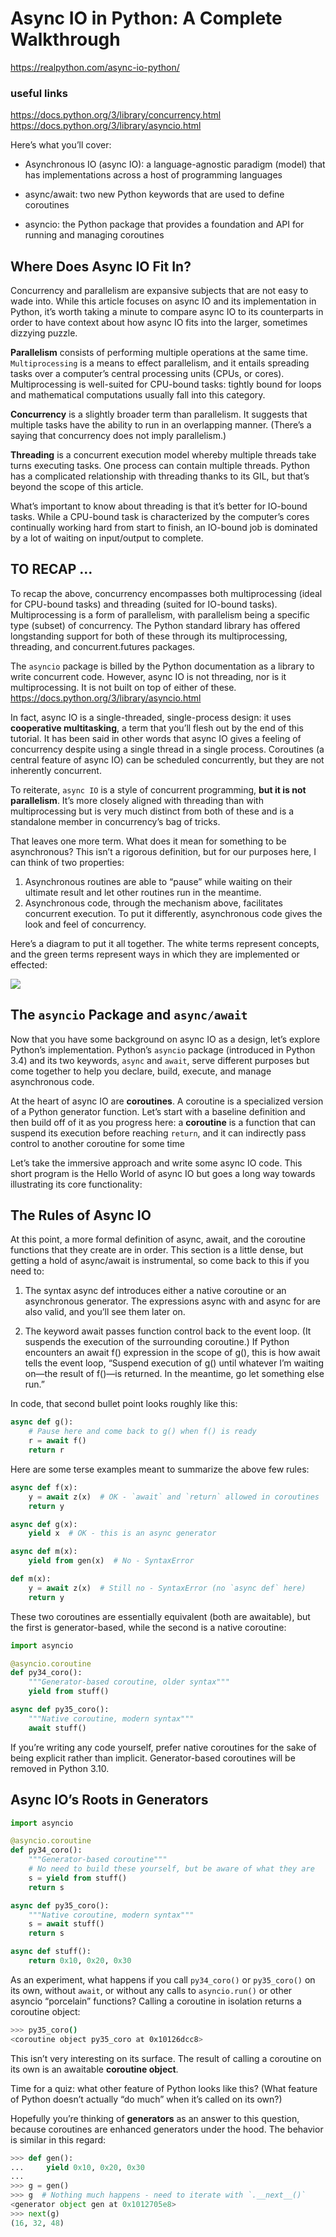 # Async IO in Python: A Complete Walkthrough
https://realpython.com/async-io-python/

### useful links  
https://docs.python.org/3/library/concurrency.html
https://docs.python.org/3/library/asyncio.html

Here’s what you’ll cover:

- Asynchronous IO (async IO): a language-agnostic paradigm (model) that has implementations across a host of programming languages

- async/await: two new Python keywords that are used to define coroutines

- asyncio: the Python package that provides a foundation and API for running and managing coroutines

## Where Does Async IO Fit In?

Concurrency and parallelism are expansive subjects that are not easy to wade into. While this article focuses on async IO and its implementation in Python, it’s worth taking a minute to compare async IO to its counterparts in order to have context about how async IO fits into the larger, sometimes dizzying puzzle.

**Parallelism** consists of performing multiple operations at the same time. `Multiprocessing` is a means to effect parallelism, and it entails spreading tasks over a computer’s central processing units (CPUs, or cores). Multiprocessing is well-suited for CPU-bound tasks: tightly bound for loops and mathematical computations usually fall into this category.

**Concurrency** is a slightly broader term than parallelism. It suggests that multiple tasks have the ability to run in an overlapping manner. (There’s a saying that concurrency does not imply parallelism.)

**Threading** is a concurrent execution model whereby multiple threads take turns executing tasks. One process can contain multiple threads. Python has a complicated relationship with threading thanks to its GIL, but that’s beyond the scope of this article.

What’s important to know about threading is that it’s better for IO-bound tasks. While a CPU-bound task is characterized by the computer’s cores continually working hard from start to finish, an IO-bound job is dominated by a lot of waiting on input/output to complete.

## TO RECAP ...
To recap the above, concurrency encompasses both multiprocessing (ideal for CPU-bound tasks) and threading (suited for IO-bound tasks). Multiprocessing is a form of parallelism, with parallelism being a specific type (subset) of concurrency. The Python standard library has offered longstanding support for both of these through its multiprocessing, threading, and concurrent.futures packages.

The `asyncio` package is billed by the Python documentation as a library to write concurrent code. However, async IO is not threading, nor is it multiprocessing. It is not built on top of either of these.
https://docs.python.org/3/library/asyncio.html


In fact, async IO is a single-threaded, single-process design: it uses **cooperative multitasking**, a term that you’ll flesh out by the end of this tutorial. It has been said in other words that async IO gives a feeling of concurrency despite using a single thread in a single process. Coroutines (a central feature of async IO) can be scheduled concurrently, but they are not inherently concurrent.

To reiterate, `async IO` is a style of concurrent programming, **but it is not parallelism**. It’s more closely aligned with threading than with multiprocessing but is very much distinct from both of these and is a standalone member in concurrency’s bag of tricks.

That leaves one more term. What does it mean for something to be asynchronous? This isn’t a rigorous definition, but for our purposes here, I can think of two properties:

1. Asynchronous routines are able to “pause” while waiting on their ultimate result and let other routines run in the meantime.
2. Asynchronous code, through the mechanism above, facilitates concurrent execution. To put it differently, asynchronous code gives the look and feel of concurrency.

Here’s a diagram to put it all together. The white terms represent concepts, and the green terms represent ways in which they are implemented or effected:

![](../img/concurrency.png)

## The `asyncio` Package and `async/await`

Now that you have some background on async IO as a design, let’s explore Python’s implementation. Python’s `asyncio` package (introduced in Python 3.4) and its two keywords, `async` and `await`, serve different purposes but come together to help you declare, build, execute, and manage asynchronous code.

At the heart of async IO are **coroutines**. A coroutine is a specialized version of a Python generator function. Let’s start with a baseline definition and then build off of it as you progress here: 
a **coroutine** is a function that can suspend its execution before reaching `return`, and it can indirectly pass control to another coroutine for some time

Let’s take the immersive approach and write some async IO code. This short program is the Hello World of async IO but goes a long way towards illustrating its core functionality:



## The Rules of Async IO
At this point, a more formal definition of async, await, and the coroutine functions that they create are in order. This section is a little dense, but getting a hold of async/await is instrumental, so come back to this if you need to:

1. The syntax async def introduces either a native coroutine or an asynchronous generator. The expressions async with and async for are also valid, and you’ll see them later on.

2. The keyword await passes function control back to the event loop. (It suspends the execution of the surrounding coroutine.) If Python encounters an await f() expression in the scope of g(), this is how await tells the event loop, “Suspend execution of g() until whatever I’m waiting on—the result of f()—is returned. In the meantime, go let something else run.”

In code, that second bullet point looks roughly like this:
```py
async def g():
    # Pause here and come back to g() when f() is ready
    r = await f()
    return r
```

Here are some terse examples meant to summarize the above few rules:
```py
async def f(x):
    y = await z(x)  # OK - `await` and `return` allowed in coroutines
    return y

async def g(x):
    yield x  # OK - this is an async generator

async def m(x):
    yield from gen(x)  # No - SyntaxError

def m(x):
    y = await z(x)  # Still no - SyntaxError (no `async def` here)
    return y
```

These two coroutines are essentially equivalent (both are awaitable), but the first is generator-based, while the second is a native coroutine:

```py
import asyncio

@asyncio.coroutine
def py34_coro():
    """Generator-based coroutine, older syntax"""
    yield from stuff()

async def py35_coro():
    """Native coroutine, modern syntax"""
    await stuff()
```

If you’re writing any code yourself, prefer native coroutines for the sake of being explicit rather than implicit. Generator-based coroutines will be removed in Python 3.10.


## Async IO’s Roots in Generators

```py
import asyncio

@asyncio.coroutine
def py34_coro():
    """Generator-based coroutine"""
    # No need to build these yourself, but be aware of what they are
    s = yield from stuff()
    return s

async def py35_coro():
    """Native coroutine, modern syntax"""
    s = await stuff()
    return s

async def stuff():
    return 0x10, 0x20, 0x30

```

As an experiment, what happens if you call `py34_coro()` or `py35_coro()` on its own, without `await`, or without any calls to `asyncio.run()` or other asyncio “porcelain” functions? Calling a coroutine in isolation returns a coroutine object:

```bash
>>> py35_coro()
<coroutine object py35_coro at 0x10126dcc8>

```

This isn’t very interesting on its surface. The result of calling a coroutine on its own is an awaitable **coroutine object**.

Time for a quiz: what other feature of Python looks like this? (What feature of Python doesn’t actually “do much” when it’s called on its own?)

Hopefully you’re thinking of **generators** as an answer to this question, because coroutines are enhanced generators under the hood. The behavior is similar in this regard:
```py
>>> def gen():
...     yield 0x10, 0x20, 0x30
...
>>> g = gen()
>>> g  # Nothing much happens - need to iterate with `.__next__()`
<generator object gen at 0x1012705e8>
>>> next(g)
(16, 32, 48)
````